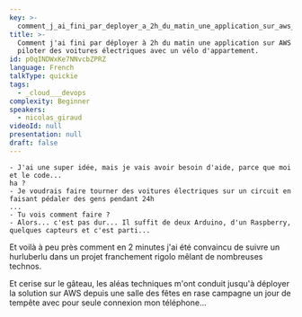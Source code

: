 ```yaml
---
key: >-
  comment_j_ai_fini_par_deployer_a_2h_du_matin_une_application_sur_aws_pour_piloter_des_voitures_electriques_avec_un_velo_d_appartement_
title: >-
  Comment j'ai fini par déployer à 2h du matin une application sur AWS pour
  piloter des voitures électriques avec un vélo d'appartement.
id: p0qINDWxKe7NNvcbZPRZ
language: French
talkType: quickie
tags:
  - _cloud___devops
complexity: Beginner
speakers:
  - nicolas_giraud
videoId: null
presentation: null
draft: false
---
```

```
- J'ai une super idée, mais je vais avoir besoin d'aide, parce que moi et le code...
ha ?
- Je voudrais faire tourner des voitures électriques sur un circuit en faisant pédaler des gens pendant 24h
...
- Tu vois comment faire ?
- Alors... c'est pas dur... Il suffit de deux Arduino, d'un Raspberry, quelques capteurs et c'est parti...
```

Et voilà à peu près comment en 2 minutes j'ai été convaincu de suivre un hurluberlu dans un projet franchement rigolo mêlant de nombreuses technos.

Et cerise sur le gâteau, les aléas techniques m'ont conduit jusqu'à déployer la solution sur AWS depuis une salle des fêtes en rase campagne un jour de tempête avec pour seule connexion mon téléphone...